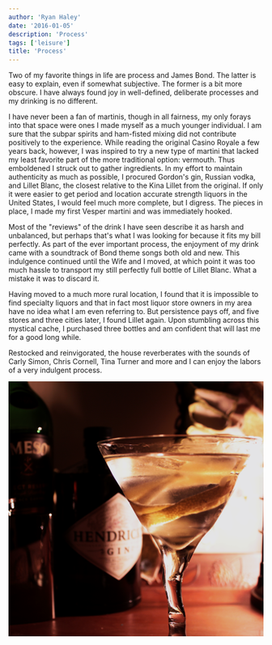 ```yaml
---
author: 'Ryan Haley'
date: '2016-01-05'
description: 'Process'
tags: ['leisure']
title: 'Process'
---
```


Two of my favorite things in life are process and James Bond. The latter is easy to explain, even if somewhat subjective. The former is a bit more obscure. I have always found joy in well-defined, deliberate processes and my drinking is no different.

I have never been a fan of martinis, though in all fairness, my only forays into that space were ones I made myself as a much younger individual. I am sure that the subpar spirits and ham-fisted mixing did not contribute positively to the experience. While reading the original Casino Royale a few years back, however, I was inspired to try a new type of martini that lacked my least favorite part of the more traditional option: vermouth. Thus emboldened I struck out to gather ingredients. In my effort to maintain authenticity as much as possible, I procured Gordon's gin, Russian vodka, and Lillet Blanc, the closest relative to the Kina Lillet from the original. If only it were easier to get period and location accurate strength liquors in the United States, I would feel much more complete, but I digress. The pieces in place, I made my first Vesper martini and was immediately hooked.

Most of the "reviews" of the drink I have seen describe it as harsh and unbalanced, but perhaps that's what I was looking for because it fits my bill perfectly. As part of the ever important process, the enjoyment of my drink came with a soundtrack of Bond theme songs both old and new. This indulgence continued until the Wife and I moved, at which point it was too much hassle to transport my still perfectly full bottle of Lillet Blanc. What a mistake it was to discard it.

Having moved to a much more rural location, I found that it is impossible to find specialty liquors and that in fact most liquor store owners in my area have no idea what I am even referring to. But persistence pays off, and five stores and three cities later, I found Lillet again. Upon stumbling across this mystical cache, I purchased three bottles and am confident that will last me for a good long while.

Restocked and reinvigorated, the house reverberates with the sounds of Carly Simon, Chris Cornell, Tina Turner and more and I can enjoy the labors of a very indulgent process.

![Vesper martini](vesper_sm.png)
